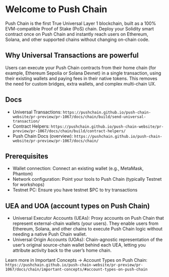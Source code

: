 # Welcome to Push Chain

Push Chain is the first True Universal Layer 1 blockchain, built as a 100% EVM-compatible Proof of Stake (PoS) chain. Deploy your Solidity smart contract once on Push Chain and instantly reach users on Ethereum, Solana, and other supported chains without changing on-chain code.

## Why Universal Transactions are powerful

Users can execute your Push Chain contracts from their home chain (for example, Ethereum Sepolia or Solana Devnet) in a single transaction, using their existing wallets and paying fees in their native tokens. This removes the need for custom bridges, extra wallets, and complex multi-chain UX.

## Docs

- Universal Transactions: `https://pushchain.github.io/push-chain-website/pr-preview/pr-1067/docs/chain/build/send-universal-transaction/`
- Contract Helpers: `https://pushchain.github.io/push-chain-website/pr-preview/pr-1067/docs/chain/build/contract-helpers/`
- Push Chain Docs (overview): `https://pushchain.github.io/push-chain-website/pr-preview/pr-1067/docs/chain/`

## Prerequisites

- Wallet connection: Connect an existing wallet (e.g., MetaMask, Phantom)
- Network configuration: Point your tools to Push Chain (typically Testnet for workshops)
- Testnet PC: Ensure you have testnet $PC to try transactions

## UEA and UOA (account types on Push Chain)

- Universal Executor Accounts (UEAs): Proxy accounts on Push Chain that represent external-chain wallets (your users). They enable users from Ethereum, Solana, and other chains to execute Push Chain logic without needing a native Push Chain wallet.
- Universal Origin Accounts (UOAs): Chain-agnostic representation of the user’s original source-chain wallet behind each UEA, letting you attribute activity back to the user’s home chain.

Learn more in Important Concepts → Account Types on Push Chain:
`https://pushchain.github.io/push-chain-website/pr-preview/pr-1067/docs/chain/important-concepts/#account-types-on-push-chain`
